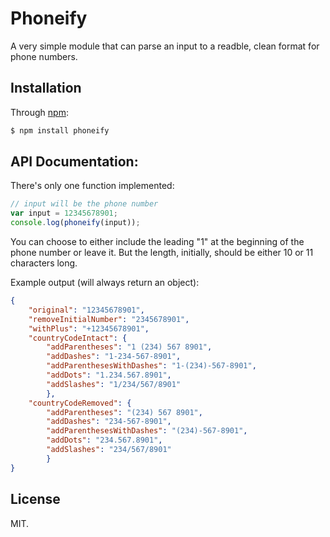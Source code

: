 
# Phoneify
A very simple module that can parse an input to a readble, clean format for phone numbers.

## Installation
Through [npm](https://www.npmjs.com/package/phoneify):
```bash
$ npm install phoneify
```

## API Documentation:
There's only one function implemented:
```js
// input will be the phone number
var input = 12345678901;
console.log(phoneify(input));
```
You can choose to either include the leading "1" at the beginning of the phone number or leave it. But the length, initially, should be either 10 or 11 characters long.

Example output (will always return an object):
```json
{
    "original": "12345678901",
    "removeInitialNumber": "2345678901",
    "withPlus": "+12345678901",
    "countryCodeIntact": {
        "addParentheses": "1 (234) 567 8901",
        "addDashes": "1-234-567-8901",
        "addParenthesesWithDashes": "1-(234)-567-8901",
        "addDots": "1.234.567.8901",
        "addSlashes": "1/234/567/8901"
        },
    "countryCodeRemoved": {
        "addParentheses": "(234) 567 8901",
        "addDashes": "234-567-8901",
        "addParenthesesWithDashes": "(234)-567-8901",
        "addDots": "234.567.8901",
        "addSlashes": "234/567/8901"
        }
}
```

## License
MIT.